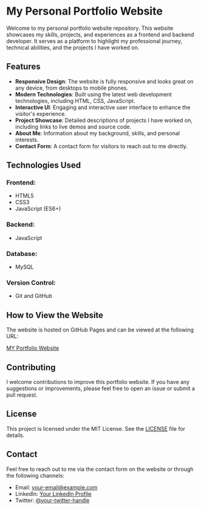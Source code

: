 # My Personal Portfolio Website

Welcome to my personal portfolio website repository. This website showcases my skills, projects, and experiences as a frontend and backend developer. It serves as a platform to highlight my professional journey, technical abilities, and the projects I have worked on.

## Features

- **Responsive Design**: The website is fully responsive and looks great on any device, from desktops to mobile phones.
- **Modern Technologies**: Built using the latest web development technologies, including HTML, CSS, JavaScript.
- **Interactive UI**: Engaging and interactive user interface to enhance the visitor's experience.
- **Project Showcase**: Detailed descriptions of projects I have worked on, including links to live demos and source code.
- **About Me**: Information about my background, skills, and personal interests.
- **Contact Form**: A contact form for visitors to reach out to me directly.

## Technologies Used

### Frontend:

- HTML5
- CSS3 
- JavaScript (ES6+)

### Backend:

- JavaScript

### Database:

- MySQL

### Version Control:

- Git and GitHub

## How to View the Website

The website is hosted on GitHub Pages and can be viewed at the following URL:

[MY Portfolio Website](https://get-unknown-err0r.github.io/MyPortfolio/)

## Contributing

I welcome contributions to improve this portfolio website. If you have any suggestions or improvements, please feel free to open an issue or submit a pull request.

## License

This project is licensed under the MIT License. See the [LICENSE](./LICENSE) file for details.

## Contact

Feel free to reach out to me via the contact form on the website or through the following channels:

- Email: your-email@example.com
- LinkedIn: [Your LinkedIn Profile](https://www.linkedin.com/your-linkedin-profile)
- Twitter: [@your-twitter-handle](https://twitter.com/your-twitter-handle)

